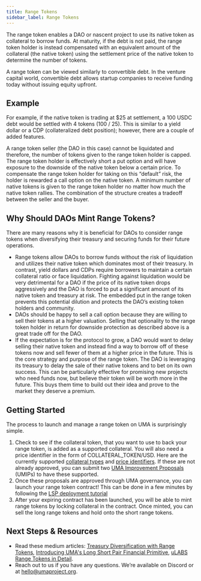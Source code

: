 ```yaml
---
title: Range Tokens
sidebar_label: Range Tokens
---
```


The range token enables a DAO or nascent project to use its native token as collateral to borrow funds. At maturity, if the debt is not paid, the range token holder is instead compensated with an equivalent amount of the collateral (the native token) using the settlement price of the native token to determine the number of tokens. 

A range token can be viewed similarly to convertible debt. In the venture capital world, convertible debt allows startup companies to receive funding today without issuing equity upfront.

## Example

For example, if the native token is trading at $25 at settlement, a 100 USDC debt would be settled with 4 tokens (100 / 25). This is similar to a yield dollar or a CDP (collateralized debt position); however, there are a couple of added features.

A range token seller (the DAO in this case) cannot be liquidated and therefore, the number of tokens given to the range token holder is capped. The range token holder is effectively short a put option and will have exposure to the downside of the native token below a certain price. To compensate the range token holder for taking on this “default” risk, the holder is rewarded a call option on the native token. A minimum number of native tokens is given to the range token holder no matter how much the native token rallies. The combination of the structure creates a tradeoff between the seller and the buyer.

## Why Should DAOs Mint Range Tokens?

There are many reasons why it is beneficial for DAOs to consider range tokens when diversifying their treasury and securing funds for their future operations.

- Range tokens allow DAOs to borrow funds without the risk of liquidation and utilizes their native token which dominates most of their treasury. In contrast, yield dollars and CDPs require borrowers to maintain a certain collateral ratio or face liquidation. Fighting against liquidation would be very detrimental for a DAO if the price of its native token drops aggressively and the DAO is forced to put a significant amount of its native token and treasury at risk. The embedded put in the range token prevents this potential dilution and protects the DAO’s existing token holders and community.
- DAOs should be happy to sell a call option because they are willing to sell their tokens at a higher valuation. Selling that optionality to the range token holder in return for downside protection as described above is a great trade off for the DAO.
- If the expectation is for the protocol to grow, a DAO would want to delay selling their native token and instead find a way to borrow off of these tokens now and sell fewer of them at a higher price in the future. This is the core strategy and purpose of the range token. The DAO is leveraging its treasury to delay the sale of their native tokens and to bet on its own success. This can be particularly effective for promising new projects who need funds now, but believe their token will be worth more in the future. This buys them time to build out their idea and prove to the market they deserve a premium.

## Getting Started

The process to launch and manage a range token on UMA is surprisingly simple.

1. Check to see if the collateral token, that you want to use to back your range token, is added as a supported collateral. You will also need a price identifier in the form of COLLATERAL_TOKEN/USD. Here are the currently supported [collateral types](/uma-tokenholders/approved-collateral-currencies) and [price identifiers](/uma-tokenholders/approved-price-identifiers). If these are not already approved, you can submit two [UMA Improvement Proposals](/uma-tokenholders/umips) (UMIPs) to have these supported.
2. Once these proposals are approved through UMA governance, you can launch your range token contract! This can be done in a few minutes by following the [LSP deployment tutorial](https://github.com/UMAprotocol/launch-lsp)
3. After your expiring contract has been launched, you will be able to mint range tokens by locking collateral in the contract. Once minted, you can sell the long range tokens and hold onto the short range tokens.

## Next Steps & Resources 

- Read these medium articles: [Treasury Diversification with Range Tokens](https://medium.com/uma-project/treasury-diversification-with-range-tokens-145d4b12614e), [Introducing UMA's Long Short Pair Financial Primitive](https://medium.com/uma-project/introducing-umas-long-short-pair-lsp-financial-primitive-84596803864f), [uLABS Range Tokens in Detail](https://medium.com/uma-project/ulabs-range-tokens-in-detail-f24ceffdf90b).
- Reach out to us if you have any questions. We’re available on Discord or at hello@umaproject.org. 
